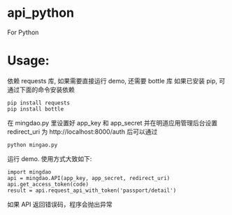 api_python
==========

For Python

Usage:
======
依赖 requests 库, 如果需要直接运行 demo, 还需要 bottle 库
如果已安装 pip, 可通过下面的命令安装依赖

	pip install requests
	pip install bottle

在 mingdao.py 里设置好 app_key 和 app_secret 并在明道应用管理后台设置 redirect_uri 为 http://localhost:8000/auth 后可以通过

	python mingao.py

运行 demo.
使用方式大致如下:

	import mingdao
	api = mingdao.API(app_key, app_secret, redirect_uri)
	api.get_access_token(code)
	result = api.request_api_with_token('passport/detail')

如果 API 返回错误码，程序会抛出异常
